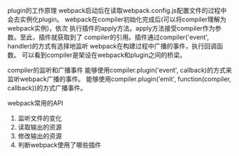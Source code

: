 plugin的工作原理
webpack启动后在读取webpack.config.js配置文件的过程中会去实例化plugin。
webpack在compiler初始化完成后(可以将compiler理解为webpack实例)，依次
执行插件的apply方法。apply方法接受compiler作为参数。至此，插件就获取到了
compiler的引用。插件通过compiler('event', handler)的方式有选择地监听
webpack在构建过程中广播的事件，执行回调函数。
可以看到compiler是架设在webpack和plugin之间的桥梁。

compiler的监听和广播事件
能够使用compiler.plugin('event', callback)的方式来监听webpack广播的事件。
能够使用compiler.plugin('emit', function(compiler, callback))的方式广播事件。

webpack常用的API
1. 监听文件的变化
2. 读取输出的资源
3. 修改输出的资源
4. 判断webpack使用了哪些插件
